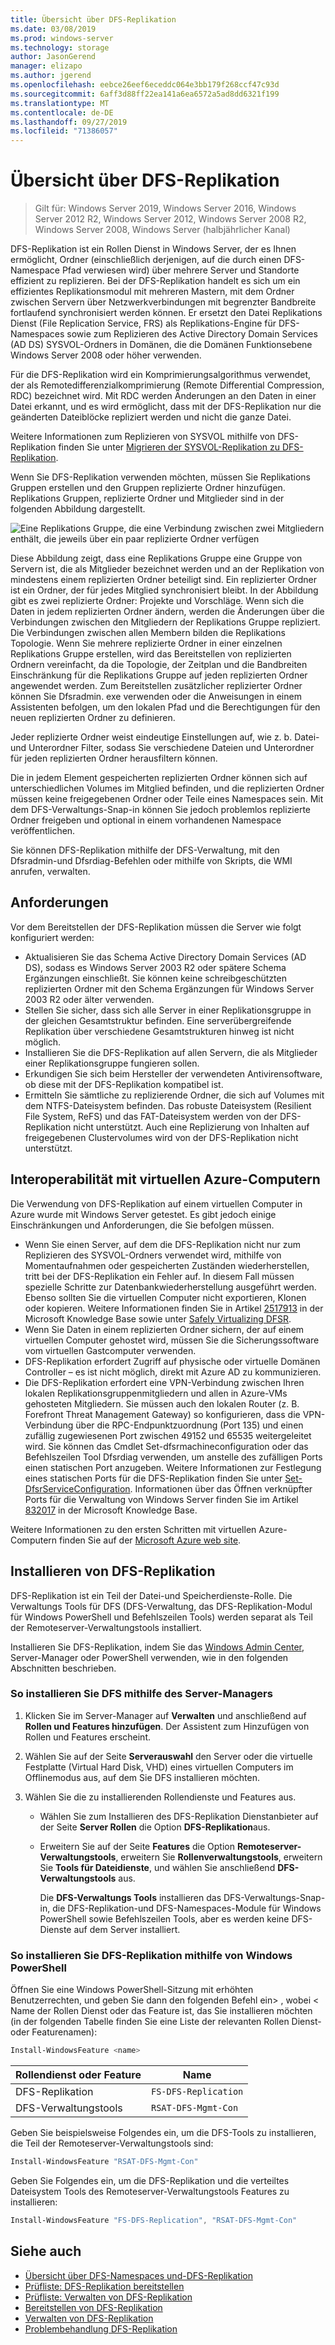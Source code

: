 ```yaml
---
title: Übersicht über DFS-Replikation
ms.date: 03/08/2019
ms.prod: windows-server
ms.technology: storage
author: JasonGerend
manager: elizapo
ms.author: jgerend
ms.openlocfilehash: eebce26eef6eceddc064e3bb179f268ccf47c93d
ms.sourcegitcommit: 6aff3d88ff22ea141a6ea6572a5ad8dd6321f199
ms.translationtype: MT
ms.contentlocale: de-DE
ms.lasthandoff: 09/27/2019
ms.locfileid: "71386057"
---
```

# <a name="dfs-replication-overview"></a>Übersicht über DFS-Replikation

> Gilt für: Windows Server 2019, Windows Server 2016, Windows Server 2012 R2, Windows Server 2012, Windows Server 2008 R2, Windows Server 2008, Windows Server (halbjährlicher Kanal)

DFS-Replikation ist ein Rollen Dienst in Windows Server, der es Ihnen ermöglicht, Ordner (einschließlich derjenigen, auf die durch einen DFS-Namespace Pfad verwiesen wird) über mehrere Server und Standorte effizient zu replizieren. Bei der DFS-Replikation handelt es sich um ein effizientes Replikationsmodul mit mehreren Mastern, mit dem Ordner zwischen Servern über Netzwerkverbindungen mit begrenzter Bandbreite fortlaufend synchronisiert werden können. Er ersetzt den Datei Replikations Dienst (File Replication Service, FRS) als Replikations-Engine für DFS-Namespaces sowie zum Replizieren des Active Directory Domain Services (AD DS) SYSVOL-Ordners in Domänen, die die Domänen Funktionsebene Windows Server 2008 oder höher verwenden.

Für die DFS-Replikation wird ein Komprimierungsalgorithmus verwendet, der als Remotedifferenzialkomprimierung (Remote Differential Compression, RDC) bezeichnet wird. Mit RDC werden Änderungen an den Daten in einer Datei erkannt, und es wird ermöglicht, dass mit der DFS-Replikation nur die geänderten Dateiblöcke repliziert werden und nicht die ganze Datei.

Weitere Informationen zum Replizieren von SYSVOL mithilfe von DFS-Replikation finden Sie unter [Migrieren der SYSVOL-Replikation zu DFS-Replikation](migrate-sysvol-to-dfsr.md).

Wenn Sie DFS-Replikation verwenden möchten, müssen Sie Replikations Gruppen erstellen und den Gruppen replizierte Ordner hinzufügen. Replikations Gruppen, replizierte Ordner und Mitglieder sind in der folgenden Abbildung dargestellt.

![Eine Replikations Gruppe, die eine Verbindung zwischen zwei Mitgliedern enthält, die jeweils über ein paar replizierte Ordner verfügen](media/dfsr-overview.gif)

Diese Abbildung zeigt, dass eine Replikations Gruppe eine Gruppe von Servern ist, die als Mitglieder bezeichnet werden und an der Replikation von mindestens einem replizierten Ordner beteiligt sind. Ein replizierter Ordner ist ein Ordner, der für jedes Mitglied synchronisiert bleibt. In der Abbildung gibt es zwei replizierte Ordner: Projekte und Vorschläge. Wenn sich die Daten in jedem replizierten Ordner ändern, werden die Änderungen über die Verbindungen zwischen den Mitgliedern der Replikations Gruppe repliziert. Die Verbindungen zwischen allen Membern bilden die Replikations Topologie.
Wenn Sie mehrere replizierte Ordner in einer einzelnen Replikations Gruppe erstellen, wird das Bereitstellen von replizierten Ordnern vereinfacht, da die Topologie, der Zeitplan und die Bandbreiten Einschränkung für die Replikations Gruppe auf jeden replizierten Ordner angewendet werden. Zum Bereitstellen zusätzlicher replizierter Ordner können Sie Dfsradmin. exe verwenden oder die Anweisungen in einem Assistenten befolgen, um den lokalen Pfad und die Berechtigungen für den neuen replizierten Ordner zu definieren.

Jeder replizierte Ordner weist eindeutige Einstellungen auf, wie z. b. Datei-und Unterordner Filter, sodass Sie verschiedene Dateien und Unterordner für jeden replizierten Ordner herausfiltern können.

Die in jedem Element gespeicherten replizierten Ordner können sich auf unterschiedlichen Volumes im Mitglied befinden, und die replizierten Ordner müssen keine freigegebenen Ordner oder Teile eines Namespaces sein. Mit dem DFS-Verwaltungs-Snap-in können Sie jedoch problemlos replizierte Ordner freigeben und optional in einem vorhandenen Namespace veröffentlichen.

Sie können DFS-Replikation mithilfe der DFS-Verwaltung, mit den Dfsradmin-und Dfsrdiag-Befehlen oder mithilfe von Skripts, die WMI anrufen, verwalten.

## <a name="requirements"></a>Anforderungen

Vor dem Bereitstellen der DFS-Replikation müssen die Server wie folgt konfiguriert werden:

- Aktualisieren Sie das Schema Active Directory Domain Services (AD DS), sodass es Windows Server 2003 R2 oder spätere Schema Ergänzungen einschließt. Sie können keine schreibgeschützten replizierten Ordner mit den Schema Ergänzungen für Windows Server 2003 R2 oder älter verwenden.
- Stellen Sie sicher, dass sich alle Server in einer Replikationsgruppe in der gleichen Gesamtstruktur befinden. Eine serverübergreifende Replikation über verschiedene Gesamtstrukturen hinweg ist nicht möglich.
- Installieren Sie die DFS-Replikation auf allen Servern, die als Mitglieder einer Replikationsgruppe fungieren sollen.
- Erkundigen Sie sich beim Hersteller der verwendeten Antivirensoftware, ob diese mit der DFS-Replikation kompatibel ist.
- Ermitteln Sie sämtliche zu replizierende Ordner, die sich auf Volumes mit dem NTFS-Dateisystem befinden. Das robuste Dateisystem (Resilient File System, ReFS) und das FAT-Dateisystem werden von der DFS-Replikation nicht unterstützt. Auch eine Replizierung von Inhalten auf freigegebenen Clustervolumes wird von der DFS-Replikation nicht unterstützt.

## <a name="interoperability-with-azure-virtual-machines"></a>Interoperabilität mit virtuellen Azure-Computern

Die Verwendung von DFS-Replikation auf einem virtuellen Computer in Azure wurde mit Windows Server getestet. Es gibt jedoch einige Einschränkungen und Anforderungen, die Sie befolgen müssen.

- Wenn Sie einen Server, auf dem die DFS-Replikation nicht nur zum Replizieren des SYSVOL-Ordners verwendet wird, mithilfe von Momentaufnahmen oder gespeicherten Zuständen wiederherstellen, tritt bei der DFS-Replikation ein Fehler auf. In diesem Fall müssen spezielle Schritte zur Datenbankwiederherstellung ausgeführt werden. Ebenso sollten Sie die virtuellen Computer nicht exportieren, Klonen oder kopieren. Weitere Informationen finden Sie in Artikel [2517913](http://support.microsoft.com/kb/2517913) in der Microsoft Knowledge Base sowie unter [Safely Virtualizing DFSR](https://blogs.technet.microsoft.com/filecab/2013/04/05/safely-virtualizing-dfsr/).
- Wenn Sie Daten in einem replizierten Ordner sichern, der auf einem virtuellen Computer gehostet wird, müssen Sie die Sicherungssoftware vom virtuellen Gastcomputer verwenden.
- DFS-Replikation erfordert Zugriff auf physische oder virtuelle Domänen Controller – es ist nicht möglich, direkt mit Azure AD zu kommunizieren.
- Die DFS-Replikation erfordert eine VPN-Verbindung zwischen Ihren lokalen Replikationsgruppenmitgliedern und allen in Azure-VMs gehosteten Mitgliedern. Sie müssen auch den lokalen Router (z. B. Forefront Threat Management Gateway) so konfigurieren, dass die VPN-Verbindung über die RPC-Endpunktzuordnung (Port 135) und einen zufällig zugewiesenen Port zwischen 49152 und 65535 weitergeleitet wird. Sie können das Cmdlet Set-dfsrmachineconfiguration oder das Befehlszeilen Tool Dfsrdiag verwenden, um anstelle des zufälligen Ports einen statischen Port anzugeben. Weitere Informationen zur Festlegung eines statischen Ports für die DFS-Replikation finden Sie unter [Set-DfsrServiceConfiguration](https://docs.microsoft.com/powershell/module/dfsr/set-dfsrserviceconfiguration). Informationen über das Öffnen verknüpfter Ports für die Verwaltung von Windows Server finden Sie im Artikel [832017](http://support.microsoft.com/kb/832017) in der Microsoft Knowledge Base.

Weitere Informationen zu den ersten Schritten mit virtuellen Azure-Computern finden Sie auf der [Microsoft Azure web site](https://docs.microsoft.com/azure/virtual-machines/).

## <a name="installing-dfs-replication"></a>Installieren von DFS-Replikation

DFS-Replikation ist ein Teil der Datei-und Speicherdienste-Rolle. Die Verwaltungs Tools für DFS (DFS-Verwaltung, das DFS-Replikation-Modul für Windows PowerShell und Befehlszeilen Tools) werden separat als Teil der Remoteserver-Verwaltungstools installiert.

Installieren Sie DFS-Replikation, indem Sie das [Windows Admin Center](../../manage/windows-admin-center/understand/windows-admin-center.md), Server-Manager oder PowerShell verwenden, wie in den folgenden Abschnitten beschrieben.

### <a name="to-install-dfs-by-using-server-manager"></a>So installieren Sie DFS mithilfe des Server-Managers

1. Klicken Sie im Server-Manager auf **Verwalten** und anschließend auf **Rollen und Features hinzufügen**. Der Assistent zum Hinzufügen von Rollen und Features erscheint.

2. Wählen Sie auf der Seite **Serverauswahl** den Server oder die virtuelle Festplatte (Virtual Hard Disk, VHD) eines virtuellen Computers im Offlinemodus aus, auf dem Sie DFS installieren möchten.

3. Wählen Sie die zu installierenden Rollendienste und Features aus.

    - Wählen Sie zum Installieren des DFS-Replikation Dienstanbieter auf der Seite **Server Rollen** die Option **DFS-Replikation**aus.

    - Erweitern Sie auf der Seite **Features** die Option **Remoteserver-Verwaltungstools**, erweitern Sie **Rollenverwaltungstools**, erweitern Sie **Tools für Dateidienste**, und wählen Sie anschließend **DFS-Verwaltungstools** aus.

         Die **DFS-Verwaltungs Tools** installieren das DFS-Verwaltungs-Snap-in, die DFS-Replikation-und DFS-Namespaces-Module für Windows PowerShell sowie Befehlszeilen Tools, aber es werden keine DFS-Dienste auf dem Server installiert.

### <a name="to-install-dfs-replication-by-using-windows-powershell"></a>So installieren Sie DFS-Replikation mithilfe von Windows PowerShell

Öffnen Sie eine Windows PowerShell-Sitzung mit erhöhten Benutzerrechten, und geben Sie dann den folgenden Befehl ein\> , wobei < Name der Rollen Dienst oder das Feature ist, das Sie installieren möchten (in der folgenden Tabelle finden Sie eine Liste der relevanten Rollen Dienst-oder Featurenamen):

```PowerShell
Install-WindowsFeature <name>
```

|Rollendienst oder Feature|Name|
|---|---|
|DFS-Replikation|`FS-DFS-Replication`|
|DFS-Verwaltungstools|`RSAT-DFS-Mgmt-Con`|

Geben Sie beispielsweise Folgendes ein, um die DFS-Tools zu installieren, die Teil der Remoteserver-Verwaltungstools sind:

```PowerShell
Install-WindowsFeature "RSAT-DFS-Mgmt-Con"
```

Geben Sie Folgendes ein, um die DFS-Replikation und die verteiltes Dateisystem Tools des Remoteserver-Verwaltungstools Features zu installieren:

```PowerShell
Install-WindowsFeature "FS-DFS-Replication", "RSAT-DFS-Mgmt-Con"
```

## <a name="see-also"></a>Siehe auch

- [Übersicht über DFS-Namespaces und-DFS-Replikation](https://docs.microsoft.com/previous-versions/windows/it-pro/windows-server-2012-R2-and-2012/jj127250(v%3dws.11))
- [Prüfliste: DFS-Replikation bereitstellen](https://docs.microsoft.com/previous-versions/windows/it-pro/windows-server-2008-R2-and-2008/cc772201(v%3dws.11))
- [Prüfliste: Verwalten von DFS-Replikation](https://docs.microsoft.com/previous-versions/windows/it-pro/windows-server-2008-R2-and-2008/cc755035(v%3dws.11))
- [Bereitstellen von DFS-Replikation](https://docs.microsoft.com/previous-versions/windows/it-pro/windows-server-2008-R2-and-2008/cc770925(v%3dws.11))
- [Verwalten von DFS-Replikation](https://docs.microsoft.com/previous-versions/windows/it-pro/windows-server-2008-R2-and-2008/cc770925(v%3dws.11))
- [Problembehandlung DFS-Replikation](https://docs.microsoft.com/previous-versions/windows/it-pro/windows-server-2008-R2-and-2008/cc732802(v%3dws.11))
